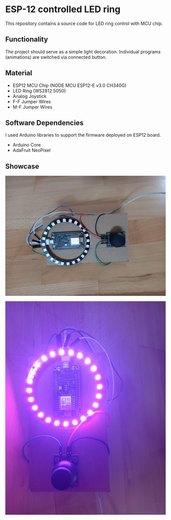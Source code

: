 # ESP-12 controlled LED ring

This repository contains a source code for LED ring control with MCU chip.

## Functionality

The project should serve as a simple light decoration. Individual programs (animations) are switched via connected button.

## Material

- ESP12 MCU Chip (NODE MCU ESP12-E v3.0 CH340G)
- LED Ring (WS2812 5050)
- Analog Joystick
- F-F Jumper Wires
- M-F Jumper Wires

## Software Dependencies
I used Arduino libraries to support the firmware deployed on ESP12 board.

- Arduino Core
- AdaFruit NeoPixel

## Showcase

![Off](ims/board.jpg)

![On](ims/board_light.jpg)
